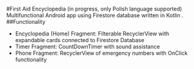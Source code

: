 #First Aid Encyclopedia (in progress, only Polish language supported)
Multifunctional Android app using Firestore database written in Kotlin .
##Functionality
- Encyclopedia (Home) Fragment: Filterable RecyclerView with expandable cards connected to Firestore Database
- Timer Fragment: CountDownTimer with sound assistance
- Phone Fragment: RecyclerView of emergency numbers with OnClick functionality

